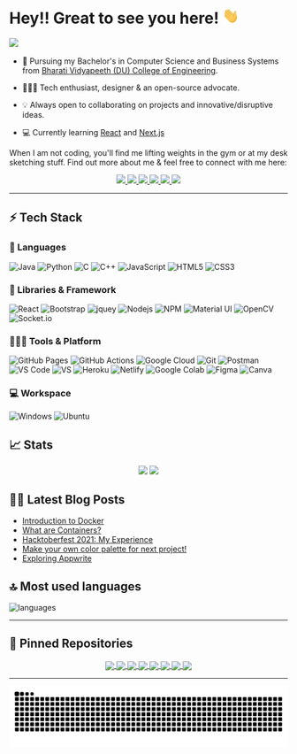 # Hey!! Great to see you here! <img src="/src/wave.gif" width="30px">

<a href="https://asmit2952.github.io/"><img src="/src/profile_banner.gif"></a>

* 📖 Pursuing my Bachelor's in Computer Science and Business Systems from [Bharati Vidyapeeth (DU) College of Engineering](https://bvucoepune.edu.in/). 

* 🧑🏻‍💻 Tech enthusiast, designer & an open-source advocate. 

* 💡 Always open to collaborating on projects and innovative/disruptive ideas. 

* 💻 Currently learning [React](https://reactjs.org/) and [Next.js](https://nextjs.org/)

When I am not coding, you'll find me lifting weights in the gym or at my desk sketching stuff. Find out more about me & feel free to connect with me here:

<p align="center">
	<a href="https://www.linkedin.com/in/asmit-malakannawar/">
		<img src="https://img.shields.io/badge/LinkedIn-0077B5?style=for-the-badge&logo=linkedin&logoColor=white" />
	</a>
	<a href="https://twitter.com/Asmit_2952">
		<img src="https://img.shields.io/badge/Twitter-1DA1F2?style=for-the-badge&logo=twitter&logoColor=white" />
	</a>
	<a href="https://www.instagram.com/asmitmalakannawar/">
		<img src="https://img.shields.io/badge/Instagram-E4405F?style=for-the-badge&logo=instagram&logoColor=white" />
	</a>
	<a href="https://dev.to/asmit2952">
		<img src="https://img.shields.io/badge/dev.to-0A0A0A?style=for-the-badge&logo=devdotto&logoColor=white" />
	</a>
        <a href="https://asmit2952.github.io/">
		<img src="https://img.shields.io/badge/portfolio-1AA260?style=for-the-badge&logo=About.me&logoColor=white" />
	</a>
        <a href="mailto:asmitbm2952002@gmail.com">
		<img src="https://img.shields.io/badge/Gmail-D14836?style=for-the-badge&logo=gmail&logoColor=white" />
	</a>
</p>

---

## ⚡ Tech Stack

### 🚀 Languages

![Java](https://img.shields.io/badge/Java-ED8B00?style=for-the-badge&logo=java&logoColor=white)
![Python](https://img.shields.io/badge/Python-FFD43B?style=for-the-badge&logo=python&logoColor=306998)
![C](https://img.shields.io/badge/C-00599C?style=for-the-badge&logo=c&logoColor=white)
![C++](https://img.shields.io/badge/C%2B%2B-00599C?style=for-the-badge&logo=c%2B%2B&logoColor=white)
![JavaScript](https://img.shields.io/badge/JavaScript-323330?style=for-the-badge&logo=javascript&logoColor=F7DF1E)
![HTML5](https://img.shields.io/badge/HTML5-E34F26?style=for-the-badge&logo=html5&logoColor=white)
![CSS3](https://img.shields.io/badge/CSS3-1572B6?style=for-the-badge&logo=css3&logoColor=white)

### 🧩 Libraries & Framework

![React](https://img.shields.io/badge/React-20232A?style=for-the-badge&logo=react&logoColor=61DAFB)
![Bootstrap](https://img.shields.io/badge/Bootstrap-563D7C?style=for-the-badge&logo=bootstrap&logoColor=white)
![jquey](https://img.shields.io/badge/jQuery-0769AD?style=for-the-badge&logo=jquery&logoColor=white)
![Nodejs](https://img.shields.io/badge/Node.js-339933?style=for-the-badge&logo=nodedotjs&logoColor=white)
![NPM](https://img.shields.io/badge/npm-CB3837?style=for-the-badge&logo=npm&logoColor=white)
![Material UI](https://img.shields.io/badge/Material--UI-0081CB?style=for-the-badge&logo=material-ui&logoColor=white)
![OpenCV](https://img.shields.io/badge/OpenCV-27338e?style=for-the-badge&logo=OpenCV&logoColor=white)
![Socket.io](https://img.shields.io/badge/Socket.io-010101?&style=for-the-badge&logo=Socket.io&logoColor=white)

### 🧑🏻‍💻 Tools & Platform

![GitHub Pages](https://img.shields.io/badge/GitHub_Pages-100000?style=for-the-badge&logo=github&logoColor=white)
![GitHub Actions](https://img.shields.io/badge/GitHub_Actions-2088FF?style=for-the-badge&logo=github-actions&logoColor=white)
![Google Cloud](https://img.shields.io/badge/Google_Cloud-4285F4?style=for-the-badge&logo=google-cloud&logoColor=white)
![Git](https://img.shields.io/badge/Git-F05032?style=for-the-badge&logo=git&logoColor=white)
![Postman](https://img.shields.io/badge/Postman-FF6C37?style=for-the-badge&logo=Postman&logoColor=white)
![VS Code](https://img.shields.io/badge/Visual_Studio_Code-0078D4?style=for-the-badge&logo=visual%20studio%20code&logoColor=white)
![VS](https://img.shields.io/badge/Visual_Studio-5C2D91?style=for-the-badge&logo=visual%20studio&logoColor=white)
![Heroku](https://img.shields.io/badge/Heroku-430098?style=for-the-badge&logo=heroku&logoColor=white)
![Netlify](https://img.shields.io/badge/Netlify-00C7B7?style=for-the-badge&logo=netlify&logoColor=white)
![Google Colab](https://img.shields.io/badge/Colab-F9AB00?style=for-the-badge&logo=googlecolab&color=525252)
![Figma](https://img.shields.io/badge/Figma-F24E1E?style=for-the-badge&logo=figma&logoColor=white)
![Canva](https://img.shields.io/badge/Canva-%2300C4CC.svg?&style=for-the-badge&logo=Canva&logoColor=white)

### 💻 Workspace

![Windows](https://img.shields.io/badge/Windows-0078D6?style=for-the-badge&logo=windows&logoColor=white)
![Ubuntu](https://img.shields.io/badge/Ubuntu-E95420?style=for-the-badge&logo=ubuntu&logoColor=white)

## 📈 Stats

<p align="center">
  <img width="48%" src="https://github-readme-stats.vercel.app/api?username=Asmit2952&show_icons=true&hide_border=true&theme=radical" />
  <img width="48%" src="https://github-readme-streak-stats.herokuapp.com/?user=Asmit2952&hide_border=true&theme=radical" />
</p>

## ✍🏻 Latest Blog Posts

<!-- BLOG-POST-LIST:START -->
- [Introduction to Docker](https://dev.to/asmit2952/introduction-to-docker-23jl)
- [What are Containers?](https://dev.to/asmit2952/what-are-containers-3k10)
- [Hacktoberfest 2021: My Experience](https://dev.to/asmit2952/hacktoberfest-2021-my-experience-3k5l)
- [Make your own color palette for next project!](https://dev.to/asmit2952/make-your-own-color-palette-for-next-project-28pe)
- [Exploring Appwrite](https://dev.to/asmit2952/exploring-appwrite-1nh5)
<!-- BLOG-POST-LIST:END -->

## 🔝 Most used languages

  <img alt="languages" src="https://github-readme-stats.vercel.app/api/top-langs/?username=Asmit2952&layout=compact&hide_border=true&theme=radical" />

---

## 📕 Pinned Repositories

<p align="center">
<a href="https://github.com/Asmit2952/Asmit2952.github.io">
  <img align="center" src="https://github-readme-stats.vercel.app/api/pin/?username=Asmit2952&repo=Asmit2952.github.io&hide_border=true&theme=radical" />
</a>

<a href="https://github.com/Asmit2952/Twitter-Dynamic-Header">
  <img align="center" src="https://github-readme-stats.vercel.app/api/pin/?username=Asmit2952&repo=Twitter-Dynamic-Header&hide_border=true&theme=radical" />
</a>

<a href="https://github.com/Asmit2952/Weather-App">
  <img align="center" src="https://github-readme-stats.vercel.app/api/pin/?username=Asmit2952&repo=Weather-App&hide_border=true&theme=radical" />
</a>

<a href="https://github.com/Asmit2952/Web-accessibility-tester">
  <img align="center" src="https://github-readme-stats.vercel.app/api/pin/?username=Asmit2952&repo=Web-accessibility-tester&hide_border=true&theme=radical" />
</a>

<a href="https://github.com/Asmit2952/MP3-Player">
  <img align="center" src="https://github-readme-stats.vercel.app/api/pin/?username=Asmit2952&repo=MP3-Player&hide_border=true&theme=radical" />
</a>

<a href="https://github.com/Asmit2952/CLI-passgen">
  <img align="center" src="https://github-readme-stats.vercel.app/api/pin/?username=Asmit2952&repo=CLI-passgen&hide_border=true&theme=radical" />
</a>

<a href="https://github.com/Asmit2952/URL-Shortener">
  <img align="center" src="https://github-readme-stats.vercel.app/api/pin/?username=Asmit2952&repo=URL-Shortener&hide_border=true&theme=radical" />
</a>

<a href="https://github.com/Asmit2952/MsgByte_Chat-App">
  <img align="center" src="https://github-readme-stats.vercel.app/api/pin/?username=Asmit2952&repo=MsgByte_Chat-App&hide_border=true&theme=radical" />
</a>

</p>

<!--![Asmit's GitHub activity graph](https://activity-graph.herokuapp.com/graph?username=Asmit2952&hide_border=true&theme=redical)-->

---

<p align="center">
   <img src="https://github.com/Asmit2952/Asmit2952/blob/output/github-contribution-grid-snake.svg" alt="snake">
</p>
